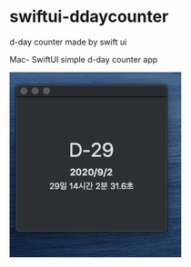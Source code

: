 # swiftui-ddaycounter
d-day counter made by swift ui

Mac- SwiftUI simple d-day counter app

![Preview](./preview.png)

